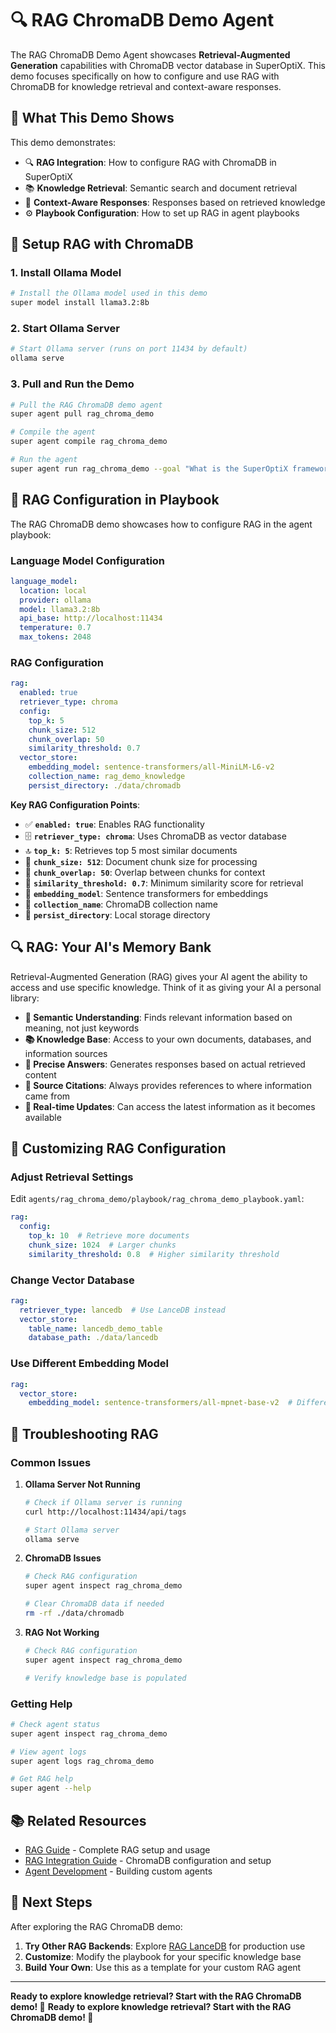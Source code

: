 # 🔍 RAG ChromaDB Demo Agent

The RAG ChromaDB Demo Agent showcases **Retrieval-Augmented Generation** capabilities with ChromaDB vector database in SuperOptiX. This demo focuses specifically on how to configure and use RAG with ChromaDB for knowledge retrieval and context-aware responses.

## 🎯 **What This Demo Shows**

This demo demonstrates:

- 🔍 **RAG Integration**: How to configure RAG with ChromaDB in SuperOptiX
- 📚 **Knowledge Retrieval**: Semantic search and document retrieval
- 🧠 **Context-Aware Responses**: Responses based on retrieved knowledge
- ⚙️ **Playbook Configuration**: How to set up RAG in agent playbooks

## 🚀 **Setup RAG with ChromaDB**

### **1. Install Ollama Model**

```bash
# Install the Ollama model used in this demo
super model install llama3.2:8b
```

### **2. Start Ollama Server**

```bash
# Start Ollama server (runs on port 11434 by default)
ollama serve
```

### **3. Pull and Run the Demo**

```bash
# Pull the RAG ChromaDB demo agent
super agent pull rag_chroma_demo

# Compile the agent
super agent compile rag_chroma_demo

# Run the agent
super agent run rag_chroma_demo --goal "What is the SuperOptiX framework?"
```

## 🔧 **RAG Configuration in Playbook**

The RAG ChromaDB demo showcases how to configure RAG in the agent playbook:

### **Language Model Configuration**
```yaml
language_model:
  location: local
  provider: ollama
  model: llama3.2:8b
  api_base: http://localhost:11434
  temperature: 0.7
  max_tokens: 2048
```

### **RAG Configuration**
```yaml
rag:
  enabled: true
  retriever_type: chroma
  config:
    top_k: 5
    chunk_size: 512
    chunk_overlap: 50
    similarity_threshold: 0.7
  vector_store:
    embedding_model: sentence-transformers/all-MiniLM-L6-v2
    collection_name: rag_demo_knowledge
    persist_directory: ./data/chromadb
```

**Key RAG Configuration Points**:

- ✅ **`enabled: true`**: Enables RAG functionality
- 🗄️ **`retriever_type: chroma`**: Uses ChromaDB as vector database
- 🔝 **`top_k: 5`**: Retrieves top 5 most similar documents
- 📄 **`chunk_size: 512`**: Document chunk size for processing
- 🔗 **`chunk_overlap: 50`**: Overlap between chunks for context
- 🎯 **`similarity_threshold: 0.7`**: Minimum similarity score for retrieval
- 🧠 **`embedding_model`**: Sentence transformers for embeddings
- 📁 **`collection_name`**: ChromaDB collection name
- 💾 **`persist_directory`**: Local storage directory



## 🔍 **RAG: Your AI's Memory Bank**

Retrieval-Augmented Generation (RAG) gives your AI agent the ability to access and use specific knowledge. Think of it as giving your AI a personal library:

- **🧠 Semantic Understanding**: Finds relevant information based on meaning, not just keywords
- **📚 Knowledge Base**: Access to your own documents, databases, and information sources
- **🎯 Precise Answers**: Generates responses based on actual retrieved content
- **📖 Source Citations**: Always provides references to where information came from
- **🔄 Real-time Updates**: Can access the latest information as it becomes available

## 🔧 **Customizing RAG Configuration**

### **Adjust Retrieval Settings**
Edit `agents/rag_chroma_demo/playbook/rag_chroma_demo_playbook.yaml`:

```yaml
rag:
  config:
    top_k: 10  # Retrieve more documents
    chunk_size: 1024  # Larger chunks
    similarity_threshold: 0.8  # Higher similarity threshold
```

### **Change Vector Database**
```yaml
rag:
  retriever_type: lancedb  # Use LanceDB instead
  vector_store:
    table_name: lancedb_demo_table
    database_path: ./data/lancedb
```

### **Use Different Embedding Model**
```yaml
rag:
  vector_store:
    embedding_model: sentence-transformers/all-mpnet-base-v2  # Different embeddings
```

## 🚨 **Troubleshooting RAG**

### **Common Issues**

1. **Ollama Server Not Running**
   ```bash
   # Check if Ollama server is running
   curl http://localhost:11434/api/tags
   
   # Start Ollama server
   ollama serve
   ```

2. **ChromaDB Issues**
   ```bash
   # Check RAG configuration
   super agent inspect rag_chroma_demo
   
   # Clear ChromaDB data if needed
   rm -rf ./data/chromadb
   ```

3. **RAG Not Working**
   ```bash
   # Check RAG configuration
   super agent inspect rag_chroma_demo
   
   # Verify knowledge base is populated
   ```

### **Getting Help**
```bash
# Check agent status
super agent inspect rag_chroma_demo

# View agent logs
super agent logs rag_chroma_demo

# Get RAG help
super agent --help
```

## 📚 **Related Resources**

- [RAG Guide](../guides/rag.md) - Complete RAG setup and usage
- [RAG Integration Guide](../guides/rag.md) - ChromaDB configuration and setup
- [Agent Development](../guides/agent-development.md) - Building custom agents

## 🎉 **Next Steps**

After exploring the RAG ChromaDB demo:

1. **Try Other RAG Backends**: Explore [RAG LanceDB](rag-lancedb-demo.md) for production use
2. **Customize**: Modify the playbook for your specific knowledge base
3. **Build Your Own**: Use this as a template for your custom RAG agent

---

**Ready to explore knowledge retrieval? Start with the RAG ChromaDB demo! 🚀** 
**Ready to explore knowledge retrieval? Start with the RAG ChromaDB demo! 🚀** 